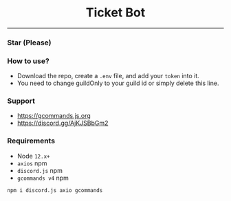 <div align="center">
    <h1>Ticket Bot</h1>
</div>

----

### Star (Please)


### **How to use?**
- Download the repo, create a `.env` file, and add your `token` into it.
- You need to change guildOnly to your guild id or simply delete this line.

### Support
 - https://gcommands.js.org
 - https://discord.gg/AjKJSBbGm2

### Requirements
 - Node `12.x+`
 - `axios` npm
 - `discord.js` npm
 - `gcommands v4` npm


 `npm i discord.js axio gcommands`
